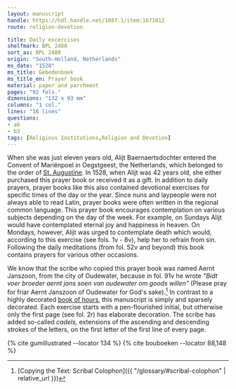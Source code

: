 ```yaml
---
layout: manuscript
handle: https://hdl.handle.net/1887.1/item:1671012
route: religion-devotion

title: Daily excercises
shelfmark: BPL 2480
sort_as: BPL 2480
origin: "South-Holland, Netherlands"
ms_date: "1528"
ms_title: Gebedenboek 
ms_title_en: Prayer book
material: paper and parchment
pages: "92 fols."
dimensions: "132 x 93 mm"
columns: "1 col."
lines: "16 lines"
questions:
- a6
- b3
tags: [Religious Institutions,Religion and Devotion]
---
```


When she was just eleven years old, Alijt Baernaertsdochter entered the
Convent of Mariënpoel in Oegstgeest, the Netherlands, which belonged to
the order of [St. Augustine](https://en.wikipedia.org/wiki/Augustinians). In 1528, when
Alijt was 42 years old, she either purchased this prayer book or
received it as a gift. In addition to daily prayers, prayer books like
this also contained devotional exercises for specific times of the day
or the year. Since nuns and laypeople were not always able to read
Latin, prayer books were often written in the regional common language.
This prayer book encourages contemplation on various subjects depending
on the day of the week. For example, on Sundays Alijt would have
contemplated eternal joy and happiness in heaven. On Mondays, however,
Alijt was urged to contemplate death which would, according to this
exercise (see fols. <span data-fol="1v" class="fref">1v</span> - <span data-fol="8v" class="fref">8v</span>), help her to refrain from sin. Following the
daily meditations (from fol. <span data-fol="52v" class="fref">52v</span> and beyond) this book contains prayers
for various other occasions.

We know that the scribe who copied this prayer book was named Aernt
Janszoon, from the city of Oudewater, because in fol. <span data-fol="91v" class="fref">91v</span> he wrote
*"Bidt voer broeder aernt jans soen van oudewater om goods willen"*
(Please pray for friar Aernt Janszoon of Oudewater for God's sake).[^1] In
contrast to a highly decorated [book of hours](https://en.wikipedia.org/wiki/Book_of_hours), this manuscript is
simply and sparsely decorated. Each exercise starts with a
pen-flourished initial, but otherwise only the first page (see fol. <span data-fol="2r" class="fref">2r</span>)
has elaborate decoration. The scribe has added so-called *cadels,*
extensions of the ascending and descending strokes of the letters, on
the first letter of the first line of every page.

[^1]: [Copying the Text: Scribal Colophon]({{ "/glossary/#scribal-colophon" | relative_url }})

{% cite gumillustrated --locator 134 %}
{% cite bouboeken --locator 88,148 %}